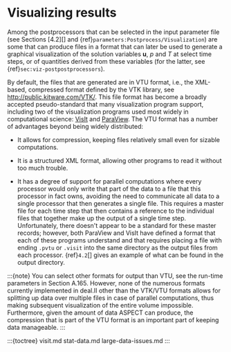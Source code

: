 # Visualizing results

Among the postprocessors that can be selected in the input parameter file (see
Sections&nbsp;[4.2][] and {ref}`parameters:Postprocess/Visualization`) are
some that can produce files in a format that can later be used to generate a
graphical visualization of the solution variables $\mathbf u$, $p$ and $T$ at
select time steps, or of quantities derived from these variables (for the
latter, see {ref}`sec:viz-postpostprocessors`).

By default, the files that are generated are in VTU format, i.e., the
XML-based, compressed format defined by the VTK library, see
<http://public.kitware.com/VTK/>. This file format has become a broadly
accepted pseudo-standard that many visualization program support, including
two of the visualization programs used most widely in computational science:
[VisIt](https://visit.llnl.gov/) and [ParaView](http://www.paraview.org). The VTU format has a number of advantages beyond
being widely distributed:

-   It allows for compression, keeping files relatively small even for sizable
    computations.

-   It is a structured XML format, allowing other programs to read it without
    too much trouble.

-   It has a degree of support for parallel computations where every processor
    would only write that part of the data to a file that this processor in
    fact owns, avoiding the need to communicate all data to a single processor
    that then generates a single file. This requires a master file for each
    time step that then contains a reference to the individual files that
    together make up the output of a single time step. Unfortunately, there
    doesn't appear to be a standard for these master records; however,
    both ParaView and VisIt have defined a format that each of these programs
    understand and that requires placing a file with ending `.pvtu` or
    `.visit` into the same directory as the output files from each processor.
    {ref}`4.2`[] gives an example of what can be found in the output
    directory.

:::{note}
You can select other formats for output than VTU, see the run-time parameters in Section
A.165. However, none of the numerous formats currently implemented in deal.II other than
the VTK/VTU formats allows for splitting up data over multiple files in case of parallel computations,
thus making subsequent visualization of the entire volume impossible. Furthermore, given
the amount of data ASPECT can produce, the compression that is part of the VTU format is
an important part of keeping data manageable.
:::

:::{toctree}
visit.md
stat-data.md
large-data-issues.md
:::
